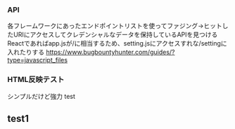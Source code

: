 ### API
各フレームワークにあったエンドポイントリストを使ってファジング→ヒットしたURIにアクセスしてクレデンシャルなデータを保持しているAPIを見つける
Reactであればapp.jsが/に相当するため、setting.jsにアクセスすれな/settingに入れたりする
https://www.bugbountyhunter.com/guides/?type=javascript_files

### HTML反映テスト
シンプルだけど強力
test<h2>test1
